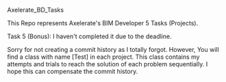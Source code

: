 Axelerate_BD_Tasks

This Repo represents Axelerate's BIM Developer 5 Tasks (Projects).

Task 5 (Bonus): I haven't completed it due to the deadline.

Sorry for not creating a commit history as I totally forgot. However, You will find a class with name [Test] in each project.
This class contains my attempts and trials to reach the solution of each problem sequentially.
I hope this can compensate the commit history.
